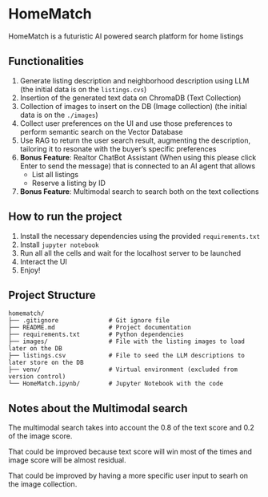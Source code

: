 # HomeMatch
HomeMatch is a futuristic AI powered search platform for home listings

## Functionalities
1. Generate listing description and neighborhood description using LLM (the initial data is on the `listings.cvs`)
2. Insertion of the generated text data on ChromaDB (Text Collection)
3. Collection of images to insert on the DB (Image collection) (the initial data is on the `./images`)
4. Collect user preferences on the UI and use those preferences to perform semantic search on the Vector Database
5. Use RAG to return the user search result, augmenting the description, tailoring it to resonate with the buyer’s specific preferences
6. **Bonus Feature**: Realtor ChatBot Assistant (When using this please click Enter to send the message) that is connected to an AI agent that allows
    * List all listings
    * Reserve a listing by ID
7. **Bonus Feature**: Multimodal search to search both on the text collections

## How to run the project

1. Install the necessary dependencies using the provided `requirements.txt`
2. Install `jupyter notebook`
3. Run all all the cells and wait for the localhost server to be launched
4. Interact the UI
5. Enjoy!

## Project Structure
```
homematch/
├── .gitignore              # Git ignore file
├── README.md               # Project documentation
├── requirements.txt        # Python dependencies
├── images/                 # File with the listing images to load later on the DB
├── listings.csv            # File to seed the LLM descriptions to later store on the DB
├── venv/                   # Virtual environment (excluded from version control)
└── HomeMatch.ipynb/        # Jupyter Notebook with the code
```

## Notes about the Multimodal search

The multimodal search takes into account the 0.8 of the text score and 0.2 of the image score.

That could be improved because text score will win most of the times and image score will be almost residual.

That could be improved by having a more specific user input to searh on the image collection.
